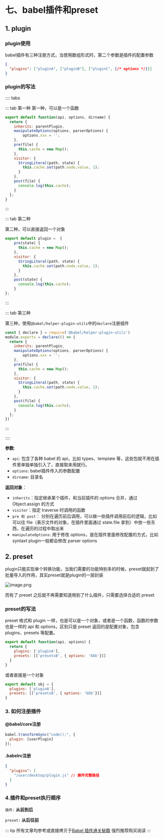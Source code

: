 # 七、babel插件和preset

## 1. plugin

### plugin使用

babel插件有三种注册方式，当使用数组形式时，第二个参数是插件的配置参数

```json
{
  "plugins": ["pluginA", ["pluginB"], ["pluginC", {/* options */}]]
}
```

### plugin的写法

:::: tabs

::: tab 第一种
第一种，可以是一个函数

```js
export default function(api, options, dirname) {
  return {
    inherits: parentPlugin,
    manipulateOptions(options, parserOptions) {
        options.xxx = '';
    },
    pre(file) {
      this.cache = new Map();
    },
    visitor: {
      StringLiteral(path, state) {
        this.cache.set(path.node.value, 1);
      }
    },
    post(file) {
      console.log(this.cache);
    }
  };
}
```
:::

::: tab 第二种

第二种，可以直接返回一个对象

```js
export default plugin =  {
    pre(state) {
      this.cache = new Map();
    },
    visitor: {
      StringLiteral(path, state) {
        this.cache.set(path.node.value, 1);
      }
    },
    post(state) {
      console.log(this.cache);
    }
};
```

:::

::: tab 第三种

第三种，使用`@babel/helper-plugin-utils`中的`declare`注册插件

```js
const { declare } = require('@babel/helper-plugin-utils')
module.exports = declare(() => {
  return {
    inherits: parentPlugin,
    manipulateOptions(options, parserOptions) {
        options.xxx = '';
    },
    pre(file) {
      this.cache = new Map();
    },
    visitor: {
      StringLiteral(path, state) {
        this.cache.set(path.node.value, 1);
      }
    },
    post(file) {
      console.log(this.cache);
    }
  };
})
```
:::

::::


**参数**:

+ `api`: 包含了各种 babel 的 api，比如 types、template 等，这些包就不用在插件里单独单独引入了，直接取来用就行。
+ `options`: babel插件传入的参数配置
+ `dirname`: 目录名

**返回对象**：
+ `inherits`：指定继承某个插件，和当前插件的 options 合并，通过 Object.assign 的方式
+ `visitor`：指定 traverse 时调用的函数
+ `pre 和 post`： 分别在遍历前后调用，可以做一些插件调用前后的逻辑，比如可以往 file（表示文件的对象，在插件里面通过 state.file 拿到）中放一些东西，在遍历的过程中取出来
+ `manipulateOptions`: 用于修改 options，是在插件里面修改配置的方式，比如 syntaxt plugin一般都会修改 parser options

## 2. preset
plugin只能实现单个转换功能，当我们需要的功能特别多的时候，preset就起到了批量导入的作用，其实preset就是plugin的一层封装

![image.png](http://tva1.sinaimg.cn/large/006vSZ9Ugy1gy0klqfklij30pk0jrwmi.jpg)

而有了 preset 之后就不再需要知道用到了什么插件，只需要选择合适的 preset

### preset的写法
preset 格式和 plugin 一样，也是可以是一个对象，或者是一个函数，函数的参数也是一样的 api 和 options，区别只是 preset 返回的是配置对象，包含 plugins、presets 等配置。

```js
export default function(api, options) {
  return {
    plugins: ['pluginA'],
    presets: [['presetsB', { options: 'bbb'}]]
  }
}
```
或者直接是一个对象

```js
export default obj = {
  plugins: ['pluginA'],
  presets: [['presetsB', { options: 'bbb'}]]
}
```

### 3. 如何注册插件


#### @babel/core注册

```js
babel.transformSync("code();", {
  plugin: [userPlugin]
});
```

#### .babelrc注册
```json
{
  "plugins": [
    "/user/desktop/plugin.js" // 插件完整路径
  ]
}
```


### 4.插件和preset执行顺序

`插件:` **从前到后**

`preset:` **从后往前**

::: tip
所有文章均参考或直接拷贝于[Babel 插件通关秘籍](https://juejin.cn/book/6946117847848321055)
强烈推荐购买阅读
:::